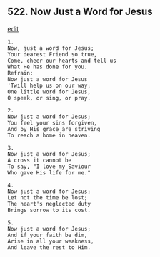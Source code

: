 
## 522.  Now Just a Word for Jesus
[edit](https://docs.google.com/document/d/1mBW6Z7FZqbkeciVpWU_-i97TnQAk4Q0S/edit?mode=html)




    1.
    Now, just a word for Jesus; 
    Your dearest Friend so true, 
    Come, cheer our hearts and tell us 
    What He has done for you. 
    Refrain:
    Now just a word for Jesus 
    'Twill help us on our way; 
    One little word for Jesus, 
    O speak, or sing, or pray. 

    2.
    Now just a word for Jesus; 
    You feel your sins forgiven, 
    And by His grace are striving 
    To reach a home in heaven. 

    3.
    Now just a word for Jesus; 
    A cross it cannot be 
    To say, "I love my Saviour 
    Who gave His life for me." 

    4.
    Now just a word for Jesus; 
    Let not the time be lost; 
    The heart's neglected duty 
    Brings sorrow to its cost. 

    5.
    Now just a word for Jesus; 
    And if your faith be dim, 
    Arise in all your weakness, 
    And leave the rest to Him.

